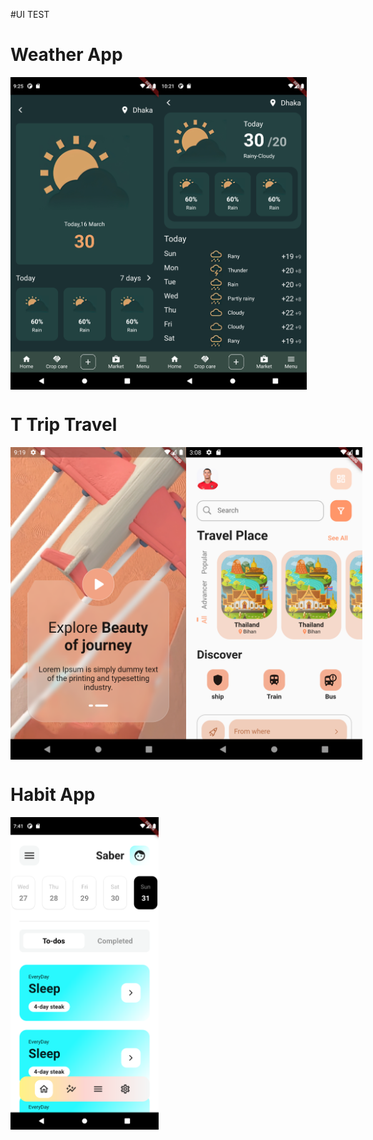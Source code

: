 #UI TEST

<p>
    <h1>Weather App</h1>
    <div style="display: flex; ">
            <img src="https://github.com/hmdfrds/Flutter-UI-Test/blob/main/lib/weather_app/weather_app_first_page.png" height="500px">
            <img src="https://github.com/hmdfrds/Flutter-UI-Test/blob/main/lib/weather_app/weather_app_second_page.png" height="500px">
    </div>
</p>

<p>
    <h1>T Trip Travel</h1>
    <div style="display: flex; ">
            <img src="https://github.com/hmdfrds/Flutter-UI-Test/blob/main/lib/T%20Trip%20Travel/landing_page.png" height="500px">
            <img src="https://github.com/hmdfrds/Flutter-UI-Test/blob/main/lib/T%20Trip%20Travel/main_page.png" height="500px">
    </div>
</p>

<p>
    <h1>Habit App</h1>
    <div style="display: flex; ">
            <img src="https://github.com/hmdfrds/Flutter-UI-Test/blob/main/lib/habit_app/first_page.png" height="500px">
    </div>
</p>
